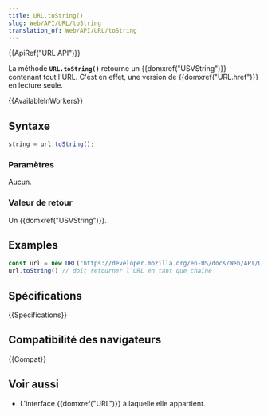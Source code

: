 ```yaml
---
title: URL.toString()
slug: Web/API/URL/toString
translation_of: Web/API/URL/toString
---
```


{{ApiRef("URL API")}}

La méthode **`URL.toString()`** retourne un {{domxref("USVString")}} contenant tout l'URL. C'est en effet, une version de {{domxref("URL.href")}} en lecture seule.

{{AvailableInWorkers}}

## Syntaxe

```js
string = url.toString();
```

### Paramètres

Aucun.

### Valeur de retour

Un {{domxref("USVString")}}.

## Examples

```js
const url = new URL("https://developer.mozilla.org/en-US/docs/Web/API/URL/toString");
url.toString() // doit retourner l'URL en tant que chaîne
```

## Spécifications

{{Specifications}}

## Compatibilité des navigateurs

{{Compat}}

## Voir aussi

- L'interface {{domxref("URL")}} à laquelle elle appartient.
